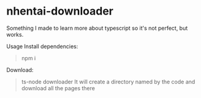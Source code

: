 # nhentai-downloader
Something I made to learn more about typescript so it's not perfect, but works.

Usage
  Install dependencies: 
  > npm i
  
  Download: 
  > ts-node downloader
  It will create a directory named by the code and download all the pages there
